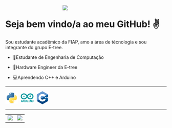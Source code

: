 
<img src = "baner.gif" width = "325" align = "right">

# Seja bem vindo/a ao meu GitHub! ✌
Sou estudante acadêmico da FIAP, amo a área de técnologia e sou integrante do grupo E-tree.

- 🤍Estudante de Engenharia de Computação

- 💚Hardware Engineer da E-tree

- 💻Aprendendo C++ e Arduino

---

<div>
  <img src="https://github.com/devicons/devicon/blob/master/icons/python/python-original.svg" title="python" alt="python" width="40" height="40"/>&nbsp;
  <img src="https://github.com/devicons/devicon/blob/master/icons/arduino/arduino-original-wordmark.svg" title="arduino" alt="arduino" width="40" height="40"/>&nbsp;
  <img src="https://github.com/devicons/devicon/blob/master/icons/cplusplus/cplusplus-original.svg" title="cplusplus" alt="cplusplus" width="40" height="40"/>&nbsp;
<div>

---

<table style = "border : 0px solid;">
<tr>
  
<td>
<img height = "200em" src="https://github-readme-stats.vercel.app/api/top-langs/?username=FernandoGandolfi&show_icons=true&theme=dracula&count_private=true"/>
</td>

<td>
<img height = "200em" src="https://github-readme-stats.vercel.app/api?username=FernandoGandolfi&show_icons=true&show_icons=true&theme=dracula&count_private=true" />
</td>

</tr>
</table>
